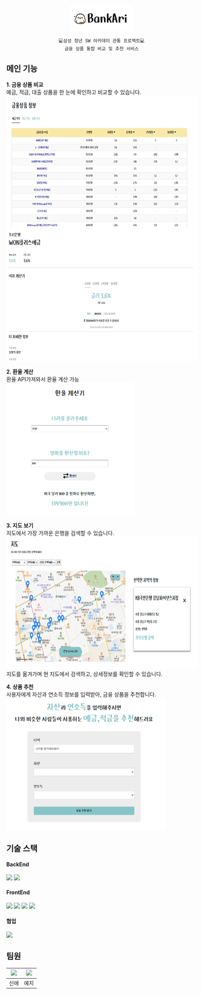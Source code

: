 <div align='center'>
    <img src='./readme/image1.png'/>  

    💻삼성 청년 SW 아카데미 관통 프로젝트💻
    금융 상품 통합 비교 및 추천 서비스
</div>

## 메인 기능
**1. 금융 상품 비교**   
    예금, 적금, 대출 상품을 한 눈에 확인하고 비교할 수 있습니다.  
    <img src='./readme/image2.png' height='350px'/>   
    <img src='./readme/image3.png' height='350px'/> 

**2. 환율 계산**  
    환율 API가져와서 환율 계산 가능  
    <img src='./readme/image4.png' height='350px'/> 

**3. 지도 보기**  
   지도에서 가장 가까운 은행을 검색할 수 있습니다.  
   <img src='./readme/image5.png' height='350px'/>   
   지도를 옮겨가며 현 지도에서 검색하고, 상세정보를 확인할 수 있습니다.  

**4. 상품 추천**  
    사용자에게 자산과 연소득 정보를 입력받아, 금융 상품을 추천합니다.  
    <img src='./readme/image6.png' height='350px'/>  


## 기술 스택
#### BackEnd
<div display='flex'>
    <img src="https://img.shields.io/badge/django-174435?style=for-the-badge&logo=Django&logoColor=white">
    <img src="https://img.shields.io/badge/Python-black?style=for-the-badge&logo=Python&logoColor=white">
</div>


#### FrontEnd
<div display='flex'>
    <img src="https://img.shields.io/badge/Vue.js-6fb486?style=for-the-badge&logo=Vue.js&logoColor=3a4f63">
    <img src="https://img.shields.io/badge/Vite-white?style=for-the-badge&logo=vite&logoColor=9e77f5">
    <img src="https://img.shields.io/badge/JavaScript-f7e025?style=for-the-badge&logo=JavaScript&logoColor=black">
    <img src="https://img.shields.io/badge/bootstrap-white?style=for-the-badge&logo=bootstrap&logoColor=6514dd">
</div>

#### 협업
<img src="https://img.shields.io/badge/git.js-black?style=for-the-badge&logo=Git">

## 팀원

|[![](https://github.com/alpapago.png?width=5px)](https://github.com/alpapago) | [![](https://github.com/gimezi.png?width=5px)](https://github.com/gimezi) |
|:---:|:---:|
| 신애 | 예지 |
